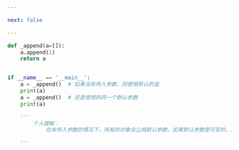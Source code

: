```yaml
---

next: false

---
```




<BlogInfo id="852" title="4.不要使用可变类型作为参数的默认值" author="白日梦想猿" pv=0 read_times=0 pre_cost_time="0分13秒" category="对象引用_可变性和垃圾回收" tag_list="['对象引用_可变性和垃圾回收']" create_time="2022.03.24 16:24:23" update_time="2022.03.24 18:05:08" />

```python
def _append(a=[]):
    a.append(1)
    return a


if __name__ == '__main__':
    a = _append()  # 如果没有传入参数，则使用默认的值
    print(a)
    a = _append()  # 还是使用的同一个默认参数
    print(a)

    '''
        个人理解：
            在未传入参数的情况下，所有的对象会公用默认参数，如果默认参数是可变的，那么后果不堪设想！
    
    '''

```



<ActionBox />
